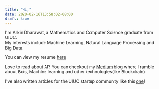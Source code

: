 ```yaml
---
title: "Hi,"
date: 2020-02-16T10:58:02-08:00
draft: true
---
```


I'm Arkin Dharawat, a Mathematics and Computer Science graduate from UIUC.   
My interests include Machine Learning, Natural Language Processing and Big Data.

You can view my resume [here](https://drive.google.com/file/d/1uAMZzTsCflgUQS-XmOwwvsBI5NiClJfb/view)  

Love to read about AI? You can checkout my [Medium](https://medium.com/@arkindharawat) blog where I ramble about Bots, Machine learning and other technologies(like Blockchain)  

I've also written articles for the UIUC startup community like this [one](https://medium.com/@dormroomfund/how-to-start-a-startup-uiuc-40cd679447b0)!
